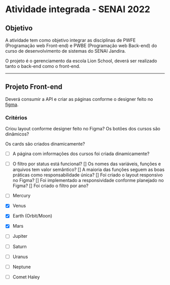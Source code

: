 # Atividade integrada - SENAI 2022

## Objetivo
A atividade tem como objetivo integrar as disciplinas de PWFE (Programação web Front-end) e PWBE (Programação web Back-end) do curso de desenvolvimento de sistemas do SENAI Jandira.

O projeto é o gerenciamento da escola Lion School, deverá ser realizado tanto o back-end como o front-end. 

---
## Projeto Front-end
Deverá consumir a API e criar as páginas conforme o designer feito no [figma](https://www.figma.com/file/KhTQbG1DY0MdAIGK73ZWp8/PWFE---Trabalho-Integrado?node-id=0%3A1).

### Critérios 
Criou layout conforme designer feito no Figma?
Os botões dos cursos são dinâmicos?

Os cards são criados dinamicamente?
- [ ] A página com informações dos cursos foi criada dinamicamente?
- [ ] O filtro por status está funcional?
[] Os nomes das variáveis, funções e arquivos tem valor semântico?
[] A maioria das funções seguem as boas práticas como responsabilidade única?
[] Foi criado o layout responsivo no Figma?
[] Foi implementado a responsividade conforme planejado no Figma?
[] Foi criado o filtro por ano?

- [ ] Mercury
- [x] Venus
- [x] Earth (Orbit/Moon)
- [x] Mars
- [ ] Jupiter
- [ ] Saturn
- [ ] Uranus
- [ ] Neptune
- [ ] Comet Haley